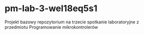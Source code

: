 # pm-lab-3-wel18eq5s1
Projekt bazowy repozytorium na trzecie spotkanie laboratoryjne z przedmiotu Programowanie mikrokontrolerów
